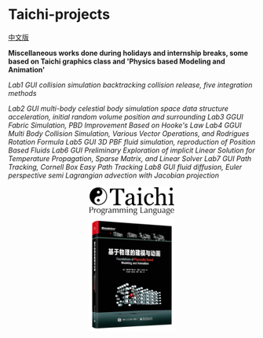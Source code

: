 # Taichi-projects

[中文版](README_zh.md)

**Miscellaneous works done during holidays and internship breaks, some based on Taichi graphics class and 'Physics based Modeling and Animation'**

*Lab1 GUI collision simulation backtracking collision release, five integration methods*

*Lab2 GUI multi-body celestial body simulation space data structure acceleration, initial random volume position and surrounding*
*Lab3 GGUI Fabric Simulation, PBD Improvement Based on Hooke's Law*
*Lab4 GGUI Multi Body Collision Simulation, Various Vector Operations, and Rodrigues Rotation Formula*
*Lab5 GUI 3D PBF fluid simulation, reproduction of Position Based Fluids*
*Lab6 GUI Preliminary Exploration of implicit Linear Solution for Temperature Propagation, Sparse Matrix, and Linear Solver*
*Lab7 GUI Path Tracking, Cornell Box Easy Path Tracking*
*Lab8 GUI fluid diffusion, Euler perspective semi Lagrangian advection with Jacobian projection*

<div align=center>
<img src="https://github.com/1242857339/Taichi-simulation/blob/main/taichi.png" width = "35%" height = "35%" />
</div>

<div align=center>
<img src="https://github.com/1242857339/Taichi-simulation/blob/main/book.jpg" width = "35%" height = "35%" />
</div>